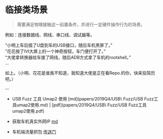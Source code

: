 # 临接类场景  
> 需要满足物理接触这一前置条件，并进行一定硬件操作行为的场景。  
  
例如：连接数据线、网线、串口线、调试器等。  
  
“小明上车后插了U盘到车的USB接口，随后车机黑屏了。”  
“花花按了IVI大屏上的一个神奇按钮，车门便打开了。”  
“大佬拿转换器给车接了网线，随后ADB方式拿了车机的rootshell。”  
...  
  
如上。（小明、花花是谁我不知道，我知道大佬是正在看Repo.的你，快来投简历吧。）  

--

- USB Fuzz 工具 Umap2 使用 [md](papers/2019Q4/USB\ Fuzz/USB Fuzz工具umap2使用.md) | [pdf](papers/2019Q4/USB\ Fuzz/USB Fuzz工具umap2使用.pdf)  

- 获取车机真实外网IP [md](papers/2019Q4/内网扫描/获取车机真实外网ip.md)  

- 车机端流量抓包 [传送门](papers/2019Q4/shell/)  
